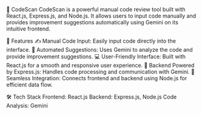🚦 CodeScan
CodeScan is a powerful manual code review tool built with React.js, Express.js, and Node.js. It allows users to input code manually and provides improvement suggestions automatically using Gemini on its intuitive frontend.



🌟 Features
✍️ Manual Code Input: Easily input code directly into the interface.
🤖 Automated Suggestions: Uses Gemini to analyze the code and provide improvement suggestions.
💻 User-Friendly Interface: Built with React.js for a smooth and responsive user experience.
🚀 Backend Powered by Express.js: Handles code processing and communication with Gemini.
🔗 Seamless Integration: Connects frontend and backend using Node.js for efficient data flow.




🛠️ Tech Stack
Frontend: React.js
Backend: Express.js, Node.js
Code Analysis: Gemini
